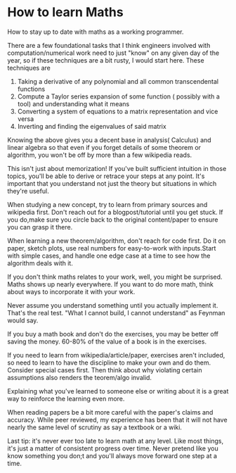 # How to learn Maths

How to stay up to date with maths as a working programmer. 

There are a few foundational tasks that I think engineers involved with computation/numerical work need to just "know" on any given day of the year, so if these techniques are a bit rusty, I would start here. These techniques are

1. Taking a derivative of any polynomial and all common transcendental functions
2. Compute a Taylor series expansion of some function \( possibly with a tool\) and understanding what it means
3. Converting a system of equations to a matrix representation and vice versa
4. Inverting and finding the eigenvalues of said matrix

Knowing the above gives you a decent base in analysis\( Calculus\) and linear algebra so that even if you forget details of some theorem or algorithm, you won't be off by more than a few wikipedia reads. 

This isn't just about memorization! If you've built sufficient intuition in those topics, you'll be able to derive or retrace your steps at any point. It's important that you understand not just the theory but situations in which they're useful. 

When studying a new concept, try to learn from primary sources and wikipedia first. Don't reach out for a blogpost/tutorial until you get stuck. If you do,make sure you circle back to the original content/paper to ensure you can grasp it there. 

When learning a new theorem/algorithm, don't reach for code first. Do it on paper, sketch plots, use real numbers for easy-to-work with inputs.Start with simple cases, and handle one edge case at a time to see how the algorithm deals with it.

If you don't think maths relates to your work, well, you might be surprised. Maths shows up nearly everywhere. If you want to do more math, think about ways to incorporate it with your work.

Never assume you understand something until you actually implement it. That's the real test. "What I cannot build, I cannot understand" as Feynman would say.

If you buy a math book and don't do the exercises, you may be better off saving the money. 60-80% of the value of a book is in the exercises.

If you need to learn from wikipedia/article/paper, exercises aren't included, so need to learn to have the discipline to make your own and do them. Consider special cases first. Then think about why violating certain assumptions also renders the teorem/algo invalid.

Explaining what you've learned to someone else or writing about it is a great way to reinforce the learning even more.  

When reading papers be a bit more careful with the paper's claims and accuracy. While peer reviewed, my experience has been that it will not have nearly the same level of scrutiny as say a textbook or a wiki.

Last tip: it's never ever too late to learn math at any level. Like most things, it's just a matter of consistent progress over time. Never pretend like you know something you don;t and you'll always move forward one step at a time.



